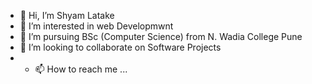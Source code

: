 - 👋 Hi, I’m Shyam Latake
- 👀 I’m interested in web Developmwnt
- 🌱 I’m pursuing  BSc (Computer Science) from N. Wadia College Pune 
- 💞️ I’m looking to collaborate on Software Projects
- - 📫 How to reach me ...

<!---
ShyamLatake/ShyamLatake is a ✨ special ✨ repository because its `README.md` (this file) appears on your GitHub profile.
You can click the Preview link to take a look at your changes.
--->
